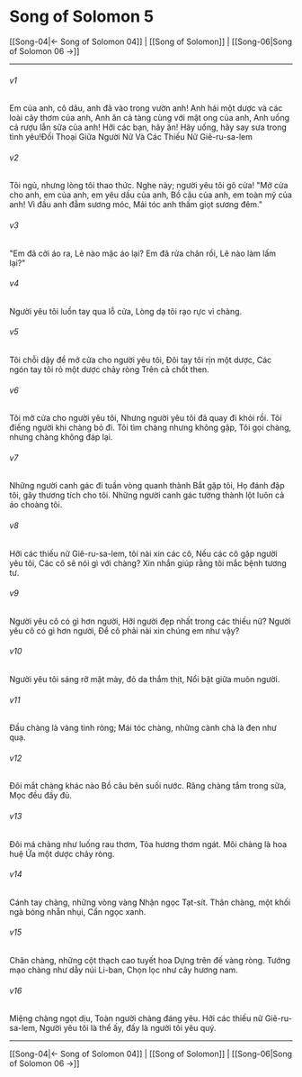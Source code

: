 # Song of Solomon 5

[[Song-04|← Song of Solomon 04]] | [[Song of Solomon]] | [[Song-06|Song of Solomon 06 →]]
***



###### v1 
Em của anh, cô dâu, anh đã vào trong vườn anh! Anh hái một dược và các loài cây thơm của anh, Anh ăn cả tàng cùng với mật ong của anh, Anh uống cả rượu lẫn sữa của anh! Hỡi các bạn, hãy ăn! Hãy uống, hãy say sưa trong tình yêu!Đối Thoại Giữa Người Nữ Và Các Thiếu Nữ Giê-ru-sa-lem 

###### v2 
Tôi ngủ, nhưng lòng tôi thao thức. Nghe này; người yêu tôi gõ cửa! "Mở cửa cho anh, em của anh, em yêu dấu của anh, Bồ câu của anh, em toàn mỹ của anh! Vì đầu anh đẫm sương móc, Mái tóc anh thấm giọt sương đêm." 

###### v3 
"Em đã cởi áo ra, Lẽ nào mặc áo lại? Em đã rửa chân rồi, Lẽ nào làm lấm lại?" 

###### v4 
Người yêu tôi luồn tay qua lỗ cửa, Lòng dạ tôi rạo rực vì chàng. 

###### v5 
Tôi chỗi dậy để mở cửa cho người yêu tôi, Đôi tay tôi rịn một dược, Các ngón tay tôi rỏ một dược chảy ròng Trên cả chốt then. 

###### v6 
Tôi mở cửa cho người yêu tôi, Nhưng người yêu tôi đã quay đi khỏi rồi. Tôi điếng người khi chàng bỏ đi. Tôi tìm chàng nhưng không gặp, Tôi gọi chàng, nhưng chàng không đáp lại. 

###### v7 
Những người canh gác đi tuần vòng quanh thành Bắt gặp tôi, Họ đánh đập tôi, gây thương tích cho tôi. Những người canh gác tường thành lột luôn cả áo choàng tôi. 

###### v8 
Hỡi các thiếu nữ Giê-ru-sa-lem, tôi nài xin các cô, Nếu các cô gặp người yêu tôi, Các cô sẽ nói gì với chàng? Xin nhắn giúp rằng tôi mắc bệnh tương tư. 

###### v9 
Người yêu cô có gì hơn người, Hỡi người đẹp nhất trong các thiếu nữ? Người yêu cô có gì hơn người, Để cô phải nài xin chúng em như vậy? 

###### v10 
Người yêu tôi sáng rỡ mặt mày, đỏ da thắm thịt, Nổi bật giữa muôn người. 

###### v11 
Đầu chàng là vàng tinh ròng; Mái tóc chàng, những cành chà là đen như quạ. 

###### v12 
Đôi mắt chàng khác nào Bồ câu bên suối nước. Răng chàng tắm trong sữa, Mọc đều đầy đủ. 

###### v13 
Đôi má chàng như luống rau thơm, Tỏa hương thơm ngát. Môi chàng là hoa huệ Ứa một dược chảy ròng. 

###### v14 
Cánh tay chàng, những vòng vàng Nhận ngọc Tạt-sít. Thân chàng, một khối ngà bóng nhẵn nhụi, Cẩn ngọc xanh. 

###### v15 
Chân chàng, những cột thạch cao tuyết hoa Dựng trên đế vàng ròng. Tướng mạo chàng như dẫy núi Li-ban, Chọn lọc như cây hương nam. 

###### v16 
Miệng chàng ngọt dịu, Toàn người chàng đáng yêu. Hỡi các thiếu nữ Giê-ru-sa-lem, Người yêu tôi là thể ấy, đấy là người tôi yêu quý.

***
[[Song-04|← Song of Solomon 04]] | [[Song of Solomon]] | [[Song-06|Song of Solomon 06 →]]
